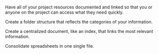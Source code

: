 Have all of your project resources documented and linked so that you or anyone on the project can access what they need quickly. 

Create a folder structure that reflects the categories of your information. 

Create a centralized document, like an index, that links the most relevant information. 

Consolidate spreadsheets in one single file. 